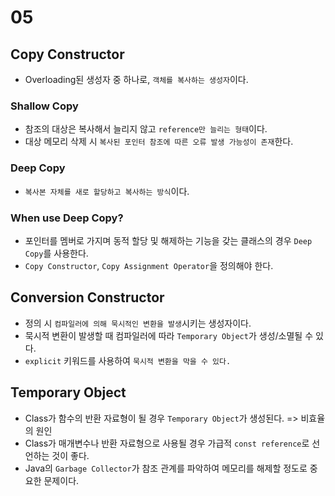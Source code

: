 # 05

## Copy Constructor
- Overloading된 생성자 중 하나로, `객체를 복사하는 생성자`이다.

### Shallow Copy
- 참조의 대상은 복사해서 늘리지 않고 `reference만 늘리는 형태`이다.
- 대상 메모리 삭제 시 `복사된 포인터 참조에 따른 오류 발생 가능성이 존재`한다.

### Deep Copy
- `복사본 자체를 새로 할당하고 복사하는 방식`이다.

### When use Deep Copy?
- 포인터를 멤버로 가지며 동적 할당 및 해제하는 기능을 갖는 클래스의 경우 `Deep Copy`를 사용한다.
- `Copy Constructor`, `Copy Assignment Operator`을 정의해야 한다.

## Conversion Constructor
- 정의 시 `컴파일러에 의해 묵시적인 변환을 발생`시키는 생성자이다.
- 묵시적 변환이 발생할 때 컴파일러에 따라 `Temporary Object`가 생성/소멸될 수 있다.
- `explicit` 키워드를 사용하여 `묵시적 변환을 막을 수 있다.`

## Temporary Object
- Class가 함수의 반환 자료형이 될 경우 `Temporary Object`가 생성된다. => 비효율의 원인
- Class가 매개변수나 반환 자료형으로 사용될 경우 가급적 `const reference`로 선언하는 것이 좋다.
- Java의 `Garbage Collector`가 참조 관계를 파악하여 메모리를 해제할 정도로 중요한 문제이다.
